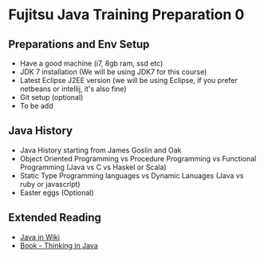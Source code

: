 # Fujitsu Java Training Preparation 0

## Preparations and Env Setup
  - Have a good machine (i7, 8gb ram, ssd etc)
  - JDK 7 installation (We will be using JDK7 for this course)
  - Latest Eclipse J2EE version (we will be using Eclipse, if you prefer netbeans or intellij, it's also fine)
  - Git setup (optional)
  - To be add

## Java History
  - Java History starting from James Goslin and Oak
  - Object Oriented Programming vs Procedure Programming vs Functional Programming (Java vs C vs Haskel or Scala)
  - Static Type Programming languages vs Dynamic Lanuages (Java vs ruby or javascript)
  - Easter eggs (Optional)

## Extended Reading
  - [Java in Wiki](http://www.wikiwand.com/en/Java_(programming_language))
  - [Book - Thinking in Java](http://www.amazon.com/Thinking-Java-Edition-Bruce-Eckel/dp/0131872486)